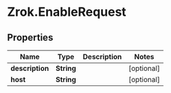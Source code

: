 # Zrok.EnableRequest

## Properties

Name | Type | Description | Notes
------------ | ------------- | ------------- | -------------
**description** | **String** |  | [optional] 
**host** | **String** |  | [optional] 


